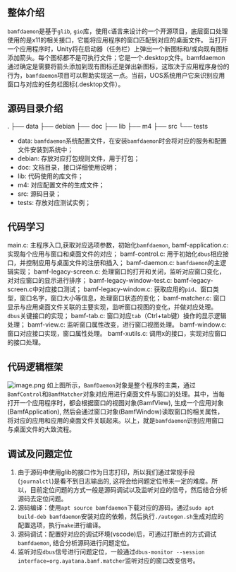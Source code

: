 <a name="kFfse"></a>
## 整体介绍
`bamfdaemon`是基于`glib`, `gio`库，使用`c`语言来设计的一个开源项目，底层窗口处理使用的是x11的相关接口，它能将应用程序的窗口匹配到对应的桌面文件。
当打开一个应用程序时，Unity将在启动器（任务栏）上弹出一个新图标和/或向现有图标添加箭头。每个图标都不是可执行文件；它是一个.desktop文件。bamfdaemon通过确定是需要将箭头添加到现有图标还是弹出新图标，这取决于应用程序身份的行为，`bamfdaemon`项目可以帮助实现这一点。当前，UOS系统用户它来识别应用窗口与对应的任务栏图标(.desktop文件）。
​

<a name="TeDsf"></a>
## 源码目录介绍
.
├── data
├── debian
├── doc
├── lib
├── m4
├── src
└── tests
​


- data: `bamfdaemon`系统配置文件，在安装`bamfdaemon`时会将对应的服务和配置文件安装到系统中；
- debian: 存放对应打包规则文件，用于打包；
- doc: 文档目录，接口详细使用说明；
- lib: 代码使用的库文件；
- m4: 对应配置文件的生成文件；
- src: 源码目录；
- tests: 存放对应测试实例；
<a name="mZby5"></a>
## 代码学习
main.c: 主程序入口,获取对应选项参数，初始化`bamfdaemon`, 
bamf-application.c: 实现每个应用与窗口和桌面文件的对应；
bamf-control.c: 用于初始化`dbus`相应接口，并控制应用与桌面文件的注册和插入；
bamf-daemon.c: `bamfdaemon`的主逻辑实现；
bamf-legacy-screen.c: 处理窗口的打开和关闭，监听对应窗口变化，对对应窗口的显示进行排序；
bamf-legacy-window-test.c: bamf-legacy-screen.c中对应接口测试；
bamf-legacy-window.c: 获取应用的`pid`、窗口类型，窗口名字，窗口大小等信息，处理窗口状态的变化；
bamf-matcher.c: 窗口显示与应用桌面文件关联的主要实现，监听窗口视图的变化，并做对应处理。`dbus`关键接口的实现；
bamf-tab.c: 窗口对应`tab`（Ctrl+tab键）操作的显示逻辑处理；
bamf-view.c: 监听窗口属性改变，进行窗口视图处理。
bamf-window.c: 窗口对应接口实现，窗口属性处理。
bamf-xutils.c: 调用x的接口，实现对应窗口的接口处理。
​

<a name="NNQE9"></a>
## 代码逻辑框架
![image.png](https://cdn.nlark.com/yuque/0/2021/png/1202325/1632146497652-10120a14-d80f-4185-9885-3e32e986589c.png#clientId=ufeb18183-5942-4&from=paste&height=192&id=u75b2fe69&margin=%5Bobject%20Object%5D&name=image.png&originHeight=383&originWidth=1121&originalType=binary&ratio=1&size=36044&status=done&style=none&taskId=u9190c00e-6085-47a8-a4f0-22459cdb259&width=560.5)
如上图所示，`BamfDaemon`对象是整个程序的主类，通过`BamfControl`和`BamfMatcher`对象对应用进行桌面文件与窗口的处理。其中，当每打开一个应用程序时，都会根据窗口的视图对象(BamfView), 生成一个应用对象(BamfApplication), 然后会通过窗口对象(BamfWindow)读取窗口的相关属性，将对应的应用和应用的桌面文件关联起来。以上，就是`bamfdaemon`识别应用窗口与桌面文件的大致流程。
<a name="GmSDC"></a>
## 调试及问题定位

1. 由于源码中使用glib的接口作为日志打印，所以我们通过常规手段(`journalctl`)是看不到日志输出的, 这将会给问题定位带来一定的难度。所以，目前定位问题的方式一般是源码调试以及监听对应的信号，然后结合分析源码去定位问题。
1. 源码编译：使用`apt source bamfdaemon`下载对应的源码，通过`sudo apt build-deb bamfdaemon`安装对应的依赖，然后执行`./autogen.sh`生成对应的配置选项，执行`make`进行编译。
1. 源码调试：配置好对应的调试环境(vscode)后，可通过打断点的方式调试`bamfdaemon`, 结合分析源码进行问题定位。
1. 监听对应`dbus`信号进行问题定位，一般通过`dbus-monitor --session interface=org.ayatana.bamf.matcher`监听对应的窗口改变信号。



